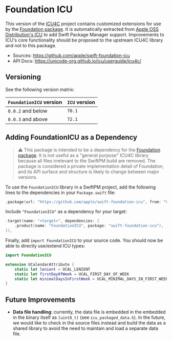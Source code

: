 # Foundation ICU

This version of the [ICU4C](https://icu.unicode.org/) project contains customized extensions for use by the [Foundation package](https://github.com/apple/swift-foundation). It is automatically extracted from [Apple OSS Distribution's ICU](https://github.com/apple-oss-distributions/ICU) to add Swift Package Manager support. Improvements to ICU's core functionality should be proposed to the upstream ICU4C library and not to this package.

- Sources: https://github.com/apple/swift-foundation-icu
- API Docs: https://unicode-org.github.io/icu/userguide/icu4c/

## Versioning

See the following version matrix:

| `FoundationICU` version | `ICU` version |
| --- | --- |
| `0.0.2` and below | `70.1` |
| `0.0.3` and above | `72.1` |


## Adding FoundationICU as a Dependency

> :warning: This package is intended to be a dependency for the [Foundation package](https://github.com/apple/swift-foundation). It is not useful as a "general purpose" ICU4C library because all files irrelevant to the SwiftPM build are removed. The package is considered a private implementation detail of Foundation, and its API surface and structure is likely to change between major versions.

To use the `FoundationICU` library in a SwiftPM project, add the following lines to the dependencies in your `Package.swift` file:

```swift
.package(url: "https://github.com/apple/swift-foundation-icu", from: "0.0.3"),
```

Include `"FoundationICU"` as a dependency for your target:

```swift
.target(name: "<target>", dependencies: [
    .product(name: "FoundationICU", package: "swift-foundation-icu"),
]),
```

Finally, add `import FoundationICU` to your source code. You should now be able to directly use/extend ICU types:

```swift
import FoundationICU

extension UCalendarAttribute {
    static let lenient = UCAL_LENIENT
    static let firstDayOfWeek = UCAL_FIRST_DAY_OF_WEEK
    static let minimalDaysInFirstWeek = UCAL_MINIMAL_DAYS_IN_FIRST_WEEK
}
```

## Future Improvements

- **Data file handling**: currently, the data file is embedded in the embedded in the binary itself as `[uint8_t]` (see `icu_packaged_data.h`). In the future, we would like to check in the source files instead and build the data as a shared library to avoid the need to maintain and load a separate data file.
